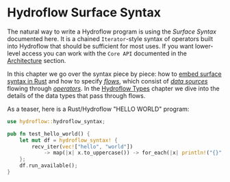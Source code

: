 # Hydroflow Surface Syntax
The natural way to write a Hydroflow program is using the _Surface Syntax_ documented here. 
It is a chained `Iterator`-style syntax of operators built into Hydroflow that should be sufficient
for most uses. If you want lower-level access you can work with the `Core API` documented in the [Architecture](./architecture.md) section.

In this chapter we go over the syntax piece by piece: how to [embed surface syntax in Rust](./surface_embedding.md) and how to specify [_flows_](./surface_flows.md), which consist of [_data sources_](./surface_data.md) flowing through [_operators_](./surface_ops.md). In the [Hydroflow Types](surface_types.md) chapter we dive into the details of the data types that pass through flows.

As a teaser, here is a Rust/Hydroflow "HELLO WORLD" program:
```rust
use hydroflow::hydroflow_syntax;

pub fn test_hello_world() {
    let mut df = hydroflow_syntax! {
        recv_iter(vec!["hello", "world"])
            -> map(|x| x.to_uppercase()) -> for_each(|x| println!("{}", x));
    };
    df.run_available();
}
```
